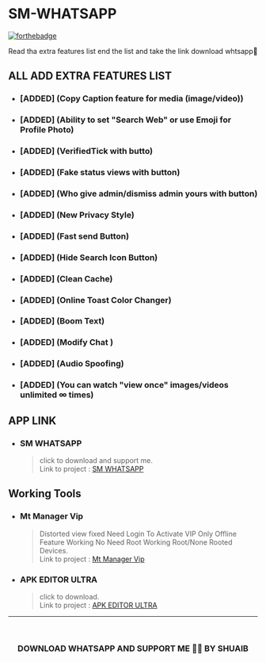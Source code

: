 # SM-WHATSAPP

[![forthebadge](https://forthebadge.com/images/badges/built-with-love.svg)](https://forthebadge.com)

Read tha extra features list end the list and take the link download whtsapp🥳

## ALL ADD EXTRA FEATURES LIST

* ### [ADDED] (Copy Caption feature for media (image/video))

* ### [ADDED] (Ability to set "Search Web" or use Emoji for Profile Photo)

* ### [ADDED] (VerifiedTick with butto)

* ### [ADDED] (Fake status views with button)

* ### [ADDED] (Who give admin/dismiss admin yours with button)

* ### [ADDED] (New Privacy Style)

* ### [ADDED] (Fast send Button)

* ### [ADDED] (Hide Search Icon Button)

* ### [ADDED] (Clean Cache)

* ### [ADDED] (Online Toast Color Changer)

* ### [ADDED] (Boom Text)

* ### [ADDED] (Modify Chat )

* ### [ADDED] (Audio Spoofing)

* ### [ADDED] (You can watch "view once" images/videos unlimited ∞ times)

## APP LINK

* ### SM WHATSAPP
	> click to download and support me.\
	> Link to project : [SM WHATSAPP](https://www.mediafire.com/file/jkwsf5c9sfbg1vi/SMWhatsAp.apk/file)

## Working Tools

* ### Mt Manager Vip
	> Distorted view fixed Need Login To Activate VIP
Only Offline Feature Working
No Need Root
Working Root/None Rooted Devices.\
	> Link to project : [Mt Manager Vip](https://t.me/shadow_patcher_shakib/510)

* ### APK EDITOR ULTRA
	> click to download.\
	> Link to project : [APK EDITOR ULTRA](https://t.me/shadow_patcher_shakib/28)

***

<br/>
<h3 align="center"> DOWNLOAD WHATSAPP AND SUPPORT ME 🥺🙏 BY SHUAIB

